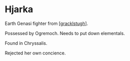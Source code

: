 # Hjarka
Earth Genasi fighter from [[gracklstugh]].

Possessed by Ogremoch.
Needs to put down elementals.

Found in Chryssalis.

Rejected her own concience.

[//begin]: # "Autogenerated link references for markdown compatibility"
[gracklstugh]: ../underdark/gracklstugh "Gracklstugh"
[//end]: # "Autogenerated link references"